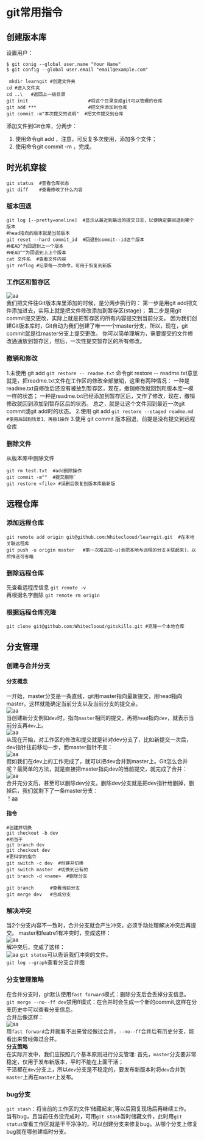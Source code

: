 # git常用指令
## 创建版本库
设置用户：
```git
$ git conig --global user.name "Your Name"
$ git config --global user.email "email@example.com"

 mkdir learngit #创建文件夹
cd #进入文件夹  
cd ..\   #返回上一级目录
git init                      #将这个目录变成git可以管理的仓库
git add ***                   #把文件添加到仓库
git commit -m"本次提交的说明"  #把文件提交到仓库
```
添加文件到Git仓库，分两步：
1. 使用命令git add <file>，注意，可反复多次使用，添加多个文件；
2. 使用命令git commit -m <message>，完成。

## 时光机穿梭
```
git status  #查看仓库状态
git diff    #查看修改了什么内容
```
### 版本回退
```
git log [--pretty=oneline]  #显示从最近到最远的提交日志，以便确定要回退到哪个版本
#head指向的版本就是当前版本
git reset --hard commit_id  #回退到commit--id这个版本
#HEAD^为回退到上一个版本
#HEAD^^为回退到上上个版本
cat 文件名  #查看文件内容  
git reflog #记录每一次命令，可用于恢复到新版  
```
### 工作区和暂存区
![aa](https://www.liaoxuefeng.com/files/attachments/919020037470528/0)  
我们把文件往Git版本库里添加的时候，是分两步执行的：
第一步是用git add把文件添加进去，实际上就是把文件修改添加到暂存区(stage)；
第二步是用git commit提交更改，实际上就是把暂存区的所有内容提交到当前分支。
因为我们创建Git版本库时，Git自动为我们创建了唯一一个master分支，所以，现在，git commit就是往master分支上提交更改。
你可以简单理解为，需要提交的文件修改通通放到暂存区，然后，一次性提交暂存区的所有修改。
### 撤销和修改
1.未使用 git add
```git restore -- readme.txt```
命令git restore -- readme.txt意思就是，把readme.txt文件在工作区的修改全部撤销，这里有两种情况：
一种是readme.txt自修改后还没有被放到暂存区，现在，撤销修改就回到和版本库一模一样的状态；
一种是readme.txt已经添加到暂存区后，又作了修改，现在，撤销修改就回到添加到暂存区后的状态。
总之，就是让这个文件回到最近一次git commit或git add时的状态。
2.使用 git add
```git restore --staged readme.md #使用后回到场景1，再按1操作```
3.使用 git commit
版本回退，前提是没有提交到远程仓库
### 删除文件
从版本库中删除文件
```rm test.txt      #删除文件
git rm test.txt  #add删除操作
git commit -m""  #提交删除`
git restore <file> #误删后恢复到版本库最新版
```  
## 远程仓库
### 添加远程仓库
```
git remote add origin git@github.com:Whiteclooud/learngit.git  #在本地关联远程库  
git push -u origin master   #第一次推送加-u(会把本地与远程的分支关联起来)，以后推送可省略  
```
### 删除远程仓库
先查看远程库信息
```git remote -v```  
再根据名字删除
```git remote rm origin```  
### 根据远程仓库克隆  
```git clone git@github.com:Whiteclooud/gitskills.git #克隆一个本地仓库```   

## 分支管理  
### 创建与合并分支  
#### 分支概念
一开始，master分支是一条直线，git用master指向最新提交，用head指向master。这样就能确定当前分支以及当前分支的提交点。  
![aa](https://www.liaoxuefeng.com/files/attachments/919022325462368/0)  
当创建新分支例如`dev`时，指向`master`相同的提交，再把`head`指向`dev`，就表示当前分支再`dev`上。  
![aa](https://www.liaoxuefeng.com/files/attachments/919022363210080/l)  
从现在开始，对工作区的修改和提交就是针对dev分支了，比如新提交一次后，dev指针往前移动一步，而master指针不变：  
![aa](https://www.liaoxuefeng.com/files/attachments/919022387118368/l)  
假如我们在dev上的工作完成了，就可以把dev合并到master上。Git怎么合并呢？最简单的方法，就是直接把master指向dev的当前提交，就完成了合并：  
![aa](https://www.liaoxuefeng.com/files/attachments/919022412005504/0)  
合并完分支后，甚至可以删除dev分支。删除dev分支就是把dev指针给删掉，删掉后，我们就剩下了一条master分支：  
！[aa](https://www.liaoxuefeng.com/files/attachments/919022479428512/0)
#### 指令

```
#创建并切换
git checkout -b dev
#相当于
git branch dev
git checkout dev
#更科学的指令
git switch -c dev  #创建并切换
git switch master  #切换到已有的
git branch -d <name>  #删除分支

git branch      #查看当前分支
git merge dev   #合成分支
```  
### 解决冲突  
当2个分支内容不一致时，合并分支就会产生冲突，必须手动处理解决冲突后再提交。
master和featre1有冲突时，变成这样：  
![aa](https://www.liaoxuefeng.com/files/attachments/919023000423040/0)  
解冲突后，变成了这样：  
![aa](https://www.liaoxuefeng.com/files/attachments/919023031831104/0)
```git status```可以告诉我们冲突的文件。  
```git log --graph```查看分支合并图  

### 分支管理策略    
在合并分支时，git默认使用```fast forward```模式：删除分支后会丢掉分支信息。  
```git merge --no--ff dev```禁用ff模式：在合并时会生成一个新的commit,这样在分支历史中可以查看分支信息。  
合并后像这样：  
![aa](https://www.liaoxuefeng.com/files/attachments/919023225142304/0)  
用```fast forward```合并就看不出来曾经做过合并，```--no--ff```合并后有历史分支，能看出来曾经做过合并。  
**分支策略**  
在实际开发中，我们应按照几个基本原则进行分支管理:
首先，```master```分支要非常稳定，仅用于发布新版本，平时不能在上面干活；  
干活都在```dev```分支上，所以```dev```分支是不稳定的，要发布新版本时将```dev```合并到```master```上再在```master```上发布。  

### bug分支  
```git stash```：将当前的工作区的文件‘储藏起来’,等以后回复现场后再继续工作。  
当有bug，且当前任务没完成时，可用```git stash```暂时储藏文件，此时用```git status```查看工作区就是干干净净的，可以创建分支来修复bug。从哪个分支上修复bug就在哪创建临时分支。